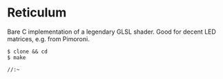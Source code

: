 # Reticulum

Bare C implementation of a legendary GLSL shader. Good for decent LED matrices, e.g. from Pimoroni.

```
$ clone && cd
$ make
```

`//:~`
